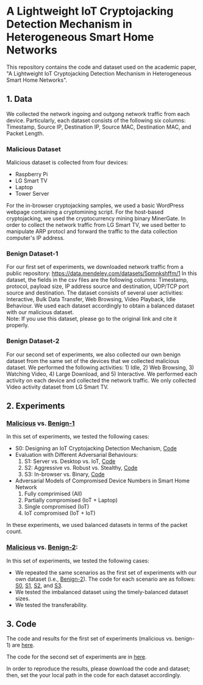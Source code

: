 # A Lightweight IoT Cryptojacking Detection Mechanism in Heterogeneous Smart Home Networks
This repository contains the code and dataset used on the academic paper, "A Lightweight IoT Cryptojacking Detection Mechanism in Heterogeneous Smart Home Networks".

## 1. Data
We collected the network ingoing and outgong network traffic from each device. Particularly, each dataset consists of the following six columns: Timestamp, Source IP, Destination IP, Source MAC, Destination MAC, and Packet Length. 

### Malicious Dataset 

Malicious dataset is collected from four devices:

- Raspberry Pi
- LG Smart TV
- Laptop
- Tower Server

For the in-browser cryptojacking samples, we used a basic WordPress webpage containing a cryptomining script. For the host-based cryptojacking, we used the cryptocurrency mining binary MinerGate. In order to collect the network traffic from LG Smart TV, we used better to manipulate ARP protocl and forward the traffic to the data collection computer's IP address. 

### Benign Dataset-1 

For our first set of experiments, we downloaded network traffic from a public repository: https://data.mendeley.com/datasets/5pmnkshffm/1
In this dataset, the fields in the csv files are the following columns: Timestamp, protocol, payload size, IP address source and destination, UDP/TCP port source and destination. The dataset consists of several user activities: Interactive, Bulk Data Transfer, Web Browsing, Video Playback, Idle Behaviour.  We used each dataset accordingly to obtain a balanced dataset with our malicious dataset.  
Note: If you use this dataset, please go to the original link and cite it properly. 


### Benign Dataset-2 

For our second set of experiments, we also collected our own benign dataset from the same set of the devices that we collected malicious dataset.  We performed the following activities: 1) Idle, 2) Web Browsing, 3) Watching Video, 4) Large Download, and 5) Interactive. We performed each activity on each device and collected the network traffic. We only collected Video activity dataset from LG Smart TV. 

## 2. Experiments 

### [Malicious](https://github.com/IoTcryptojacking/A_Lightweight_IoT_Cryptojacking_Detection_Mechanism_in_Heterogeneous_Smart_Home_Networks/tree/main/Data/Malicious) vs. [Benign-1](https://github.com/IoTcryptojacking/A_Lightweight_IoT_Cryptojacking_Detection_Mechanism_in_Heterogeneous_Smart_Home_Networks/tree/main/Data/Benign-1) 
In this set of experiments, we tested the following cases:

- S0: Designing an IoT Cryptojacking Detection Mechanism, [Code](https://github.com/IoTcryptojacking/A_Lightweight_IoT_Cryptojacking_Detection_Mechanism_in_Heterogeneous_Smart_Home_Networks/blob/main/Code/Malicious_vs_Benign_1_Scenarios.ipynb)
- Evaluation with Different Adversarial Behaviours: 
    1. S1: Server vs. Desktop vs. IoT, [Code](https://github.com/IoTcryptojacking/A_Lightweight_IoT_Cryptojacking_Detection_Mechanism_in_Heterogeneous_Smart_Home_Networks/blob/main/Code/Malicious_vs_Benign_1_Scenarios.ipynb)
    2. S2: Aggressive vs. Robust vs. Stealthy, [Code](https://github.com/IoTcryptojacking/A_Lightweight_IoT_Cryptojacking_Detection_Mechanism_in_Heterogeneous_Smart_Home_Networks/blob/main/Code/Malicious_vs_Benign_1_Scenarios.ipynb)
    3. S3: In-browser vs. Binary, [Code](https://github.com/IoTcryptojacking/A_Lightweight_IoT_Cryptojacking_Detection_Mechanism_in_Heterogeneous_Smart_Home_Networks/blob/main/Code/Malicious_vs_Benign_1_Scenarios.ipynb)
- Adversarial  Models  of  Compromised  Device  Numbers  in Smart Home Network
    1. Fully comprimised (All)
    2. Partially compromised (IoT + Laptop)
    3. Single compromised (IoT)
    4. IoT compromised (IoT + IoT)

In these experiments, we used balanced datasets in terms of the packet count. 

### [Malicious](https://github.com/IoTcryptojacking/A_Lightweight_IoT_Cryptojacking_Detection_Mechanism_in_Heterogeneous_Smart_Home_Networks/tree/main/Data/Malicious) vs. [Benign-2](https://github.com/IoTcryptojacking/A_Lightweight_IoT_Cryptojacking_Detection_Mechanism_in_Heterogeneous_Smart_Home_Networks/tree/main/Data/Benign-2): 
In this set of experiments, we tested the following cases:

- We repeated the same scenarios as the first set of experiments with our own dataset (i.e., [Benign-2](https://github.com/IoTcryptojacking/A_Lightweight_IoT_Cryptojacking_Detection_Mechanism_in_Heterogeneous_Smart_Home_Networks/tree/main/Data/Benign-2)). The code for each scenario are as follows: [S0](https://github.com/IoTcryptojacking/A_Lightweight_IoT_Cryptojacking_Detection_Mechanism_in_Heterogeneous_Smart_Home_Networks/blob/main/Code/Malicious_vs_Benign_2_Scenarios/Malicious_vs_Benign_2_s0.ipynb), [S1](https://github.com/IoTcryptojacking/A_Lightweight_IoT_Cryptojacking_Detection_Mechanism_in_Heterogeneous_Smart_Home_Networks/blob/main/Code/Malicious_vs_Benign_2_Scenarios/Malicious_vs_Benign_2_s1.ipynb), [S2](https://github.com/IoTcryptojacking/A_Lightweight_IoT_Cryptojacking_Detection_Mechanism_in_Heterogeneous_Smart_Home_Networks/blob/main/Code/Malicious_vs_Benign_2_Scenarios/Malicious_vs_Benign_2_s2_and_s3.ipynb), and [S3](https://github.com/IoTcryptojacking/A_Lightweight_IoT_Cryptojacking_Detection_Mechanism_in_Heterogeneous_Smart_Home_Networks/blob/main/Code/Malicious_vs_Benign_2_Scenarios/Malicious_vs_Benign_2_s2_and_s3.ipynb).
- We tested the imbalanced dataset using the timely-balanced dataset sizes.
- We tested the transferability.

## 3. Code

The code and results for the first set of experiments (malicious vs. benign-1) are  [here](https://github.com/IoTcryptojacking/A_Lightweight_IoT_Cryptojacking_Detection_Mechanism_in_Heterogeneous_Smart_Home_Networks/blob/main/Code/Malicious_vs_Benign_1_Scenarios.ipynb).

The code for the second set of experiments are in [here](https://github.com/IoTcryptojacking/A_Lightweight_IoT_Cryptojacking_Detection_Mechanism_in_Heterogeneous_Smart_Home_Networks/tree/main/Code/Malicious_vs_Benign_2_Scenarios).

In order to reproduce the results, please download the code and dataset; then, set the your local path in the code for each dataset accordingly. 
















